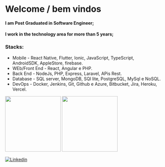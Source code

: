 # Welcome / bem vindos


#### I am Post Graduated in Software Engineer; 
#### I work in the technology area for more than 5 years;

### Stacks:

* Mobile - React Native, Flutter, Ionic, JavaScript, TypeScript, AndroidSDK, AppleStore, firebase. 
* WEb/Front End - React, Angular e PHP.
* Back End - NodeJs, PHP, Express, Laravel, APis Rest.
* Database - SQL server, MongoDB, SQl lite, PostgreSQL, MySql  e NoSQL.
* DevOps - Docker, Jenkins, Git, Github e Azure, Bitbucket, Jira, Heroku, Vercel.

<p></p>

<div>
  <img height="180em" src="https://github-readme-stats.vercel.app/api?username=jjunieko&show_icons=true&theme=radical"/>
  <img height="180em" src="https://github-readme-stats.vercel.app/api/top-langs/?username=jjunieko&layout=compact"/>
</div>

[![Linkedin](https://img.shields.io/badge/Linkedin-0077B5)](https://www.linkedin.com/in/jo%C3%A3o-j%C3%BAnior-72a6a2172/)





